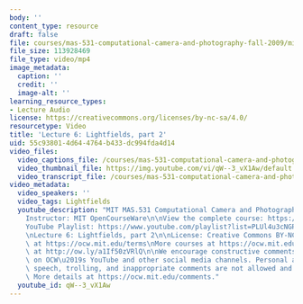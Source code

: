 ```yaml
---
body: ''
content_type: resource
draft: false
file: courses/mas-531-computational-camera-and-photography-fall-2009/mitmas_531f09_lec06_1_360p_16_9.mp4
file_size: 113928469
file_type: video/mp4
image_metadata:
  caption: ''
  credit: ''
  image-alt: ''
learning_resource_types:
- Lecture Audio
license: https://creativecommons.org/licenses/by-nc-sa/4.0/
resourcetype: Video
title: 'Lecture 6: Lightfields, part 2'
uid: 55c93801-4d64-4764-b433-dc994fda4d14
video_files:
  video_captions_file: /courses/mas-531-computational-camera-and-photography-fall-2009/1C9QLJQ96iz1UZy1YuF5YUzLRyxIS1BoX_transcript.webvtt
  video_thumbnail_file: https://img.youtube.com/vi/qW--3_vX1Aw/default.jpg
  video_transcript_file: /courses/mas-531-computational-camera-and-photography-fall-2009/1C9QLJQ96iz1UZy1YuF5YUzLRyxIS1BoX_transcript.pdf
video_metadata:
  video_speakers: ''
  video_tags: Lightfields
  youtube_description: "MIT MAS.531 Computational Camera and Photography, Fall 2009\n\
    Instructor: MIT OpenCourseWare\n\nView the complete course: https://ocw.mit.edu/courses/mas-531-computational-camera-and-photography-fall-2009/\n\
    YouTube Playlist: https://www.youtube.com/playlist?list=PLUl4u3cNGP61pwA6paIRZ30q1sjLE8b6c\n\
    \nLecture 6: Lightfields, part 2\n\nLicense: Creative Commons BY-NC-SA\nMore information\
    \ at https://ocw.mit.edu/terms\nMore courses at https://ocw.mit.edu\nSupport OCW\
    \ at http://ow.ly/a1If50zVRlQ\n\nWe encourage constructive comments and discussion\
    \ on OCW\u2019s YouTube and other social media channels. Personal attacks, hate\
    \ speech, trolling, and inappropriate comments are not allowed and may be removed.\
    \ More details at https://ocw.mit.edu/comments."
  youtube_id: qW--3_vX1Aw
---
```

